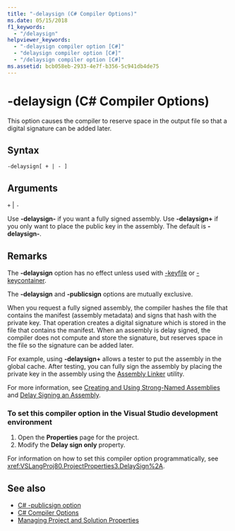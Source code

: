 ```yaml
---
title: "-delaysign (C# Compiler Options)"
ms.date: 05/15/2018
f1_keywords: 
  - "/delaysign"
helpviewer_keywords: 
  - "-delaysign compiler option [C#]"
  - "delaysign compiler option [C#]"
  - "/delaysign compiler option [C#]"
ms.assetid: bcb058eb-2933-4e7f-b356-5c941db4de75
---
```

# -delaysign (C# Compiler Options)

This option causes the compiler to reserve space in the output file so that a digital signature can be added later.

## Syntax

```console
-delaysign[ + | - ]
```

## Arguments

`+` &#124; `-`

Use **-delaysign-** if you want a fully signed assembly. Use **-delaysign+** if you only want to place the public key in the assembly. The default is **-delaysign-**.

## Remarks

The **-delaysign** option has no effect unless used with [-keyfile](../../../csharp/language-reference/compiler-options/keyfile-compiler-option.md) or [-keycontainer](../../../csharp/language-reference/compiler-options/keycontainer-compiler-option.md).

The **-delaysign** and **-publicsign** options are mutually exclusive.

When you request a fully signed assembly, the compiler hashes the file that contains the manifest (assembly metadata) and signs that hash with the private key. That operation creates a digital signature which is stored in the file that contains the manifest. When an assembly is delay signed, the compiler does not compute and store the signature, but reserves space in the file so the signature can be added later.

For example, using **-delaysign+** allows a tester to put the assembly in the global cache. After testing, you can fully sign the assembly by placing the private key in the assembly using the [Assembly Linker](../../../framework/tools/al-exe-assembly-linker.md) utility.

For more information, see [Creating and Using Strong-Named Assemblies](../../../framework/app-domains/create-and-use-strong-named-assemblies.md) and [Delay Signing an Assembly](../../../framework/app-domains/delay-sign-assembly.md).

### To set this compiler option in the Visual Studio development environment

1. Open the **Properties** page for the project.
1. Modify the **Delay sign only** property.

For information on how to set this compiler option programmatically, see <xref:VSLangProj80.ProjectProperties3.DelaySign%2A>.

## See also

- [C# -publicsign option](publicsign-compiler-option.md)
- [C# Compiler Options](index.md)
- [Managing Project and Solution Properties](/visualstudio/ide/managing-project-and-solution-properties)
